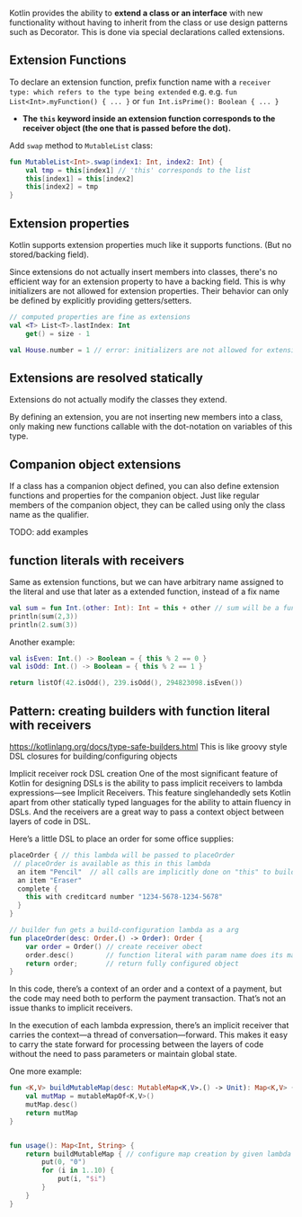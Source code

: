 
Kotlin provides the ability to **extend a class or an interface** with new functionality without having to inherit from the class or use design patterns such as Decorator. This is done via special declarations called extensions.

## Extension Functions

To declare an extension function, prefix function name with a `receiver type: which refers to the type being extended` e.g. 
e.g. `fun List<Int>.myFunction() { ... }` or `fun Int.isPrime(): Boolean { ... }`
* **The `this` keyword inside an extension function corresponds to the receiver object (the one that is passed before the dot).**

Add `swap` method to `MutableList` class:

```kt
fun MutableList<Int>.swap(index1: Int, index2: Int) {
    val tmp = this[index1] // 'this' corresponds to the list
    this[index1] = this[index2]
    this[index2] = tmp
}
```

## Extension properties

Kotlin supports extension properties much like it supports functions. (But no stored/backing field).


Since extensions do not actually insert members into classes, there's no efficient way for an extension property to have a backing field. This is why initializers are not allowed for extension properties. Their behavior can only be defined by explicitly providing getters/setters.

```kt
// computed properties are fine as extensions
val <T> List<T>.lastIndex: Int
    get() = size - 1

val House.number = 1 // error: initializers are not allowed for extension properties
```


## Extensions are resolved statically

Extensions do not actually modify the classes they extend. 

By defining an extension, you are not inserting new members into a class, only making new functions callable with the dot-notation on variables of this type.

## Companion object extensions

If a class has a companion object defined, you can also define extension functions and properties for the companion object. Just like regular members of the companion object, they can be called using only the class name as the qualifier.

TODO: add examples

## function literals with receivers

Same as extension functions, but we can have arbitrary name assigned to the literal and use that later as a extended function, instead of a fix name
```kt
val sum = fun Int.(other: Int): Int = this + other // sum will be a function on Int type.
println(sum(2,3))
println(2.sum(3))
```

Another example:
```kt
val isEven: Int.() -> Boolean = { this % 2 == 0 }
val isOdd: Int.() -> Boolean = { this % 2 == 1 }

return listOf(42.isOdd(), 239.isOdd(), 294823098.isEven())
```


## Pattern: creating builders with function literal with receivers
https://kotlinlang.org/docs/type-safe-builders.html
This is like groovy style DSL closures for building/configuring objects

Implicit receiver rock DSL creation
One of the most significant feature of Kotlin for designing DSLs is the ability to pass implicit receivers to lambda expressions—see Implicit Receivers. This feature singlehandedly sets Kotlin apart from other statically typed languages for the ability to attain fluency in DSLs. And the receivers are a great way to pass a context object between layers of code in DSL.

Here’s a little DSL to place an order for some office supplies:
```kt
placeOrder { // this lambda will be passed to placeOrder
 // placeOrder is available as this in this lambda
  an item "Pencil"  // all calls are implicitly done on "this" to build it
  an item "Eraser"
  complete {
    this with creditcard number "1234-5678-1234-5678"
  } 
}

// builder fun gets a build-configuration lambda as a arg
fun placeOrder(desc: Order.() -> Order): Order {
    var order = Order() // create receiver obect
    order.desc()        // function literal with param name does its magic by build object in steps as per lambda
    return order;       // return fully configured object
}
```
In this code, there’s a context of an order and a context of a payment, but the code may need both to perform the payment transaction. That’s not an issue thanks to implicit receivers.

In the execution of each lambda expression, there’s an implicit receiver that carries the context—a thread of conversation—forward. This makes it easy to carry the state forward for processing between the layers of code without the need to pass parameters or maintain global state. 

One more example:
```kt
fun <K,V> buildMutableMap(desc: MutableMap<K,V>.() -> Unit): Map<K,V> { // lambda taken as a function literal with receiver, and we will configure a bare Map using this lambda, and the bare object is passed to lambda for configuration
    val mutMap = mutableMapOf<K,V>()
    mutMap.desc()
    return mutMap
}


fun usage(): Map<Int, String> {
    return buildMutableMap { // configure map creation by given lambda
        put(0, "0")
        for (i in 1..10) {
            put(i, "$i")
        }
    }
}

```